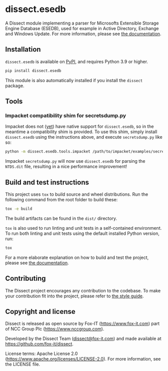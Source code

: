 # dissect.esedb

A Dissect module implementing a parser for Microsofts Extensible Storage Engine Database (ESEDB), used for example in
Active Directory, Exchange and Windows Update. For more information, please see [the
documentation](https://docs.dissect.tools/en/latest/projects/dissect.esedb/index.html).

## Installation

`dissect.esedb` is available on [PyPI](https://pypi.org/project/dissect.esedb/), and requires Python 3.9 or higher.

```bash
pip install dissect.esedb
```

This module is also automatically installed if you install the `dissect` package.

## Tools

### Impacket compatibility shim for secretsdump.py

Impacket does not ([yet](https://github.com/fortra/impacket/pull/1452)) have native support for `dissect.esedb`,
so in the meantime a compatibility shim is provided. To use this shim, simply install `dissect.esedb` using the 
instructions above, and execute `secretsdump.py` like so:

```bash
python -m dissect.esedb.tools.impacket /path/to/impacket/examples/secretsdump.py -h
```

Impacket `secretsdump.py` will now use `dissect.esedb` for parsing the `NTDS.dit` file, resulting in a nice performance improvement!

## Build and test instructions

This project uses `tox` to build source and wheel distributions. Run the following command from the root folder to build
these:

```bash
tox -e build
```

The build artifacts can be found in the `dist/` directory.

`tox` is also used to run linting and unit tests in a self-contained environment. To run both linting and unit tests
using the default installed Python version, run:

```bash
tox
```

For a more elaborate explanation on how to build and test the project, please see [the
documentation](https://docs.dissect.tools/en/latest/contributing/developing.html#building-testing).

## Contributing

The Dissect project encourages any contribution to the codebase. To make your contribution fit into the project, please
refer to [the style guide](https://docs.dissect.tools/en/latest/contributing/style-guide.html).

## Copyright and license

Dissect is released as open source by Fox-IT (<https://www.fox-it.com>) part of NCC Group Plc
(<https://www.nccgroup.com>).

Developed by the Dissect Team (<dissect@fox-it.com>) and made available at <https://github.com/fox-it/dissect>.

License terms: Apache License 2.0 (<https://www.apache.org/licenses/LICENSE-2.0>). For more information, see the LICENSE file.

